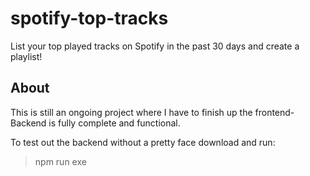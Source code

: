 # spotify-top-tracks
List your top played tracks on Spotify in the past 30 days and create a playlist!


## About

This is still an ongoing project where I have to finish up the frontend- Backend is fully complete and functional. 

To test out the backend without a pretty face download and run:
> npm run exe
